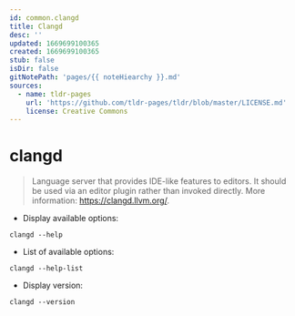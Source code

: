 ```yaml
---
id: common.clangd
title: Clangd
desc: ''
updated: 1669699100365
created: 1669699100365
stub: false
isDir: false
gitNotePath: 'pages/{{ noteHiearchy }}.md'
sources:
  - name: tldr-pages
    url: 'https://github.com/tldr-pages/tldr/blob/master/LICENSE.md'
    license: Creative Commons
---
```

# clangd

> Language server that provides IDE-like features to editors.
> It should be used via an editor plugin rather than invoked directly.
> More information: <https://clangd.llvm.org/>.

- Display available options:

`clangd --help`

- List of available options:

`clangd --help-list`

- Display version:

`clangd --version`

